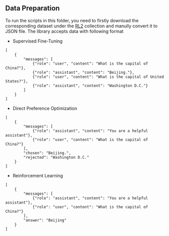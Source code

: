 ## Data Preparation

To run the scripts in this folder, you need to firstly download the corresponding dataset under the [RL2](https://huggingface.co/collections/ChenmieNLP/rl2-6830d8471c8d6b031d4cbc87) collection and manully convert it to JSON file.
The library accepts data with following format

* Supervised Fine-Tuning
```
[
    {
        "messages": [
            {"role": "user", "content": "What is the capital of China?"},
            {"role": "assistant", "content": "Beijing."},
            {"role": "user", "content": "What is the capital of United States?"},
            {"role": "assistant", "content": "Washington D.C."}
        ]
    }
]
```
* Direct Preference Optimization
```
[
    {
        "messages": [
            {"role": "assistant", "content": "You are a helpful assistant"},
            {"role": "user", "content": "What is the capital of China?"}
        ],
        "chosen": "Beijing.",
        "rejected": "Washington D.C."
    }
]
```
* Reinforcement Learning
```
[
    {
        "messages": [
            {"role": "assistant", "content": "You are a helpful assistant"},
            {"role": "user", "content": "What is the capital of China?"}
        ],
        "answer": "Beijing"
    }
]
```

